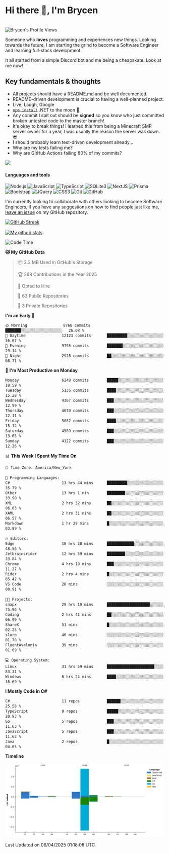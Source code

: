 # Hi there 👋, I'm Brycen

<br>
<img src="https://komarev.com/ghpvc/?username=BrycensRanch" alt="Brycen's Profile Views" />

Someone who **loves** programming and experiences new things. Looking towards the future, I am starting the grind to become a Software Engineer and learning full-stack development.

It all started from a simple Discord bot and me being a cheapskate. Look at me now!

## Key fundamentals & thoughts

- All projects should have a README.md and be well documented.
- README-driven development is crucial to having a well-planned project.
- Live, Laugh, Google
- ~~`npm install`~~ .NET to the moon 🚀
- Any commit I spit out should be **signed** so you know who just committed broken untested code to the master branch!
- It's okay to break things! I learned this from being a Minecraft SMP server owner for a year, I was usually the reason the server was down. 😎
- I should probably learn test-driven development already...
- Why are my tests failing me?
- Why are GitHub Actions failing 80% of my commits? 

<img src="https://res.cloudinary.com/practicaldev/image/fetch/s--OoBLh7-Q--/c_limit%2Cf_auto%2Cfl_progressive%2Cq_auto%2Cw_880/https://cdn-images-1.medium.com/max/1614/1%2A8BlqJ8lNVZzuRjAg1mZ50w.png" height="400"/>

<h4>Languages and tools</h4>
<p>
  <img src="https://img.shields.io/badge/node.js%20-%2343853D.svg?&style=for-the-badge&logo=node.js&logoColor=white" alt="Node.js" />
  <img src="https://img.shields.io/badge/javascript%20-%23323330.svg?&style=for-the-badge&logo=javascript&logoColor=%23F7DF1E" alt="JavaScript" />
  <img src="https://img.shields.io/badge/typescript%20-%23323330.svg?&style=for-the-badge&logo=typescript&logoColor=#3467eb" alt="TypeScript" />
  <img src="https://img.shields.io/badge/sqlite3%20-%23323330.svg?&style=for-the-badge&logo=sqlite&logoColor=#3467eb" alt="SQLite3" />
  <img src="https://img.shields.io/badge/Next.JS%20-%23323330.svg?&style=for-the-badge&logo=next.js&logoColor=#3467eb" alt="NextJS" />
  <img src="https://img.shields.io/badge/Prisma%20-%23323330.svg?&style=for-the-badge&logo=prisma&logoColor=#3467eb" alt="Prisma" />
  <img src="https://img.shields.io/badge/bootstrap%20-%23323330.svg?&style=for-the-badge&logo=bootstrap" alt="Bootstrap" />
  <img src="https://img.shields.io/badge/jquery%20-%23323330.svg?&style=for-the-badge&logo=jquery" alt="JQuery" />
  <img src="https://img.shields.io/badge/css3%20-%23323330.svg?&style=for-the-badge&logo=css3" alt="CSS3" />
  <img src="https://img.shields.io/badge/git%20-%23323330.svg?&style=for-the-badge&logo=git" alt="Git" />
  <img src="https://img.shields.io/badge/github%20-%23323330.svg?&style=for-the-badge&logo=github" alt="GitHub" />
</p>

 I'm currently looking to collaborate with others looking to become Software Engineers, if you have any suggestions on how to find people just like me, [leave an issue](https://github.com/BrycensRanch/BrycensRanch/issues/new) on my GitHub repository.
 
 <p><a href="https://git.io/streak-stats"><img src=https://github-readme-streak-stats-eight.vercel.app?refreshcache12&user=BrycensRanch&amp;theme=dark&amp;hide_border=true&fire=EB5454&amp;ring=0CEB19" alt="GitHub Streak"></a></p>

<a href="https://github.com/anuraghazra/github-readme-stats">
  <img align="center" src="https://github-readme-stats.anuraghazra1.vercel.app/api?username=BrycensRanch&show_icons=true&line_height=27&include_all_commits=true" alt="My github stats" />
</a>

<!--START_SECTION:waka-->
![Code Time](http://img.shields.io/badge/Code%20Time-1%2C859%20hrs%2043%20mins-blue)

**🐱 My GitHub Data** 

> 📦 2.2 MB Used in GitHub's Storage 
 > 
> 🏆 268 Contributions in the Year 2025
 > 
> 💼 Opted to Hire
 > 
> 📜 63 Public Repositories 
 > 
> 🔑 3 Private Repositories 
 > 
**I'm an Early 🐤** 

```text
🌞 Morning                8768 commits        ███████░░░░░░░░░░░░░░░░░░   26.08 % 
🌆 Daytime                12123 commits       █████████░░░░░░░░░░░░░░░░   36.07 % 
🌃 Evening                9795 commits        ███████░░░░░░░░░░░░░░░░░░   29.14 % 
🌙 Night                  2928 commits        ██░░░░░░░░░░░░░░░░░░░░░░░   08.71 % 
```
📅 **I'm Most Productive on Monday** 

```text
Monday                   6248 commits        █████░░░░░░░░░░░░░░░░░░░░   18.59 % 
Tuesday                  5136 commits        ████░░░░░░░░░░░░░░░░░░░░░   15.28 % 
Wednesday                4367 commits        ███░░░░░░░░░░░░░░░░░░░░░░   12.99 % 
Thursday                 4070 commits        ███░░░░░░░░░░░░░░░░░░░░░░   12.11 % 
Friday                   5082 commits        ████░░░░░░░░░░░░░░░░░░░░░   15.12 % 
Saturday                 4589 commits        ███░░░░░░░░░░░░░░░░░░░░░░   13.65 % 
Sunday                   4122 commits        ███░░░░░░░░░░░░░░░░░░░░░░   12.26 % 
```


📊 **This Week I Spent My Time On** 

```text
🕑︎ Time Zone: America/New_York

💬 Programming Languages: 
C#                       13 hrs 44 mins      █████████░░░░░░░░░░░░░░░░   35.79 % 
Other                    13 hrs 1 min        ████████░░░░░░░░░░░░░░░░░   33.90 % 
XML                      2 hrs 32 mins       ██░░░░░░░░░░░░░░░░░░░░░░░   06.63 % 
XAML                     2 hrs 31 mins       ██░░░░░░░░░░░░░░░░░░░░░░░   06.57 % 
Markdown                 1 hr 29 mins        █░░░░░░░░░░░░░░░░░░░░░░░░   03.89 % 

🔥 Editors: 
Edge                     18 hrs 38 mins      ████████████░░░░░░░░░░░░░   48.56 % 
Jetbrainsrider           12 hrs 59 mins      ████████░░░░░░░░░░░░░░░░░   33.84 % 
Chrome                   4 hrs 19 mins       ███░░░░░░░░░░░░░░░░░░░░░░   11.27 % 
Rider                    2 hrs 4 mins        █░░░░░░░░░░░░░░░░░░░░░░░░   05.42 % 
VS Code                  20 mins             ░░░░░░░░░░░░░░░░░░░░░░░░░   00.91 % 

🐱‍💻 Projects: 
snapx                    29 hrs 10 mins      ███████████████████░░░░░░   75.96 % 
Coding                   2 hrs 41 mins       ██░░░░░░░░░░░░░░░░░░░░░░░   06.99 % 
ShareX                   51 mins             █░░░░░░░░░░░░░░░░░░░░░░░░   02.25 % 
slurp                    40 mins             ░░░░░░░░░░░░░░░░░░░░░░░░░   01.78 % 
FluentAvalonia           39 mins             ░░░░░░░░░░░░░░░░░░░░░░░░░   01.69 % 

💻 Operating System: 
Linux                    31 hrs 59 mins      █████████████████████░░░░   83.31 % 
Windows                  6 hrs 24 mins       ████░░░░░░░░░░░░░░░░░░░░░   16.69 % 
```

**I Mostly Code in C#** 

```text
C#                       11 repos            ██████░░░░░░░░░░░░░░░░░░░   25.58 % 
TypeScript               9 repos             █████░░░░░░░░░░░░░░░░░░░░   20.93 % 
Go                       5 repos             ███░░░░░░░░░░░░░░░░░░░░░░   11.63 % 
JavaScript               5 repos             ███░░░░░░░░░░░░░░░░░░░░░░   11.63 % 
Java                     2 repos             █░░░░░░░░░░░░░░░░░░░░░░░░   04.65 % 
```



**Timeline**

![Lines of Code chart](https://raw.githubusercontent.com/BrycensRanch/BrycensRanch/main/assets/bar_graph.png)


 Last Updated on 06/04/2025 01:18:08 UTC
<!--END_SECTION:waka-->

<!--
**BrycensRanch/BrycensRanch** is a ✨ _special_ ✨ repository because its `README.md` (this file) appears on your GitHub profile.

Here are some ideas to get you started:

- 🔭 I’m currently working on ...
- 🌱 I’m currently learning ...
- 👯 I’m looking to collaborate on ...
- 🤔 I’m looking for help with ...
- 💬 Ask me about ...
- 📫 How to reach me: ...
- 😄 Pronouns: ...
- ⚡ Fun fact: ...
-->

